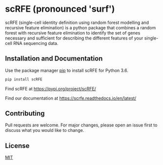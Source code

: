 # scRFE (pronounced 'surf')

scRFE (single-cell identity definition using random forest modelling and recursive feature elimination) is a python package that combines a random forest with recursive feature elimination to identify the set of genes necessary and sufficient for describing the different features of your single-cell RNA sequencing data.

## Installation and Documentation
Use the package manager [pip](https://pip.pypa.io/en/stable/) to install scRFE for Python 3.6.

```bash
pip install scRFE
```

Find scRFE at https://pypi.org/project/scRFE/

Find our documentation at https://scrfe.readthedocs.io/en/latest/

## Contributing
Pull requests are welcome. For major changes, please open an issue first to discuss what you would like to change.

## License
[MIT](https://choosealicense.com/licenses/mit/)

